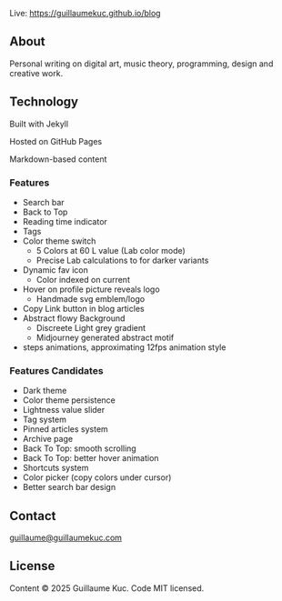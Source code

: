 Live: https://guillaumekuc.github.io/blog

## About

Personal writing on digital art, music theory, programming, design and creative work.

## Technology

Built with Jekyll

Hosted on GitHub Pages

Markdown-based content

### Features

- Search bar
- Back to Top
- Reading time indicator
- Tags
- Color theme switch
	- 5 Colors at 60 L value (Lab color mode)
	- Precise Lab calculations to for darker variants
- Dynamic fav icon
	- Color indexed on current
- Hover on profile picture reveals logo
	- Handmade svg emblem/logo
- Copy Link button in blog articles
- Abstract flowy Background
	- Discreete Light grey gradient
	- Midjourney generated abstract motif
- steps animations, approximating 12fps animation style


### Features Candidates

- Dark theme
- Color theme persistence
- Lightness value slider
- Tag system
- Pinned articles system
- Archive page
- Back To Top: smooth scrolling
- Back To Top: better hover animation
- Shortcuts system
- Color picker (copy colors under cursor)
- Better search bar design

## Contact

guillaume@guillaumekuc.com


## License
Content © 2025 Guillaume Kuc. Code MIT licensed.
